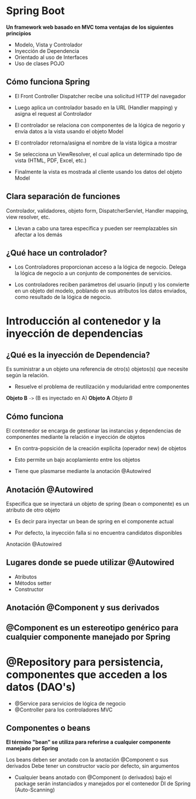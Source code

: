 # Spring Boot

**Un framework web basado en MVC toma ventajas de los siguientes principios**

- Modelo, Vista y Controlador
- Inyección de Dependencia
- Orientado al uso de Interfaces
- Uso de clases POJO

## Cómo funciona Spring
- El Front Controller Dispatcher recibe una solicitud HTTP del navegador

- Luego aplica un controlador basado en la URL (Handler mapping) y asigna el request al Controlador

- El controlador se relaciona con componentes de la lógica de negorio y envía datos a la vista usando el objeto Model

- El controlador retorna/asigna el nombre de la vista lógica a mostrar

- Se selecciona un ViewResolver, el cual aplica un determinado tipo de vista (HTML, PDF, Excel, etc.)

- Finalmente la vista es mostrada al cliente usando los datos del objeto Model

## Clara separación de funciones

Controlador, validadores, objeto form, DispatcherServlet, Handler mapping, view resolver, etc.

- Llevan a cabo una tarea específica y pueden ser reemplazables sin afectar a los demás

## ¿Qué hace un controlador?

- Los Controladores proporcionan acceso a la lógica de negocio. Delega la lógica de negocio a un conjunto de componentes de servicios.

- Los controladores reciben parámetros del usuario (input) y los convierte en un objeto del modelo, poblando en sus atributos los datos enviados, como resultado de la lógica de negocio.

# Introducción al contenedor y la inyección de dependencias

## ¿Qué es la inyección de Dependencia?

Es suministrar a un objeto una referencia de otro(s) objetos(s) que necesite según la relación.

- Resuelve el problema de reutilización y modularidad entre componentes

**Objeto B** `->` (B es inyectado en A) **Objeto A** *Objeto B*

## Cómo funciona

El contenedor se encarga de gestionar las instancias y dependencias de componentes mediante la relación e inyección de objetos

- En contra-popsición de la creación explícita (operador new) de objetos

- Esto permite un bajo acoplamiento entre los objetos

- Tiene que plasmarse mediante la anotación @Autowired

## Anotación @Autowired

Especifica que se inyectará un objeto de spring (bean o componente) es un atributo de otro objeto

- Es decir para inyectar un bean de spring en el componente actual

- Por defecto, la inyección falla si no encuentra candidatos disponibles

Anotación @Autowired

## Lugares donde se puede utilizar @Autowired

- Atributos
- Métodos setter
- Constructor

## Anotación @Component y sus derivados

## @Component es un estereotipo genérico para cualquier componente manejado por Spring

# @Repository para persistencia, componentes que acceden a los datos (DAO's)
- @Service para servicios de lógica de negocio
- @Controller para los controladores MVC

## Componentes o beans

**El término "bean" se utiliza para referirse a cualquier componente manejado por Spring**

Los beans deben ser anotado con la anotación @Component o sus derivados
Debe tener un constructor vacío por defecto, sin argumentos
- Cualquier beans anotado con @Component (o derivados) bajo el package serán instanciados y manejados por el contenedor DI de Spring (Auto-Scanning)
